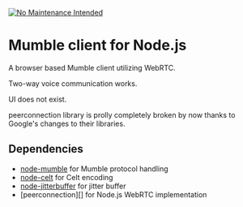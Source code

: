 [![No Maintenance Intended](http://unmaintained.tech/badge.svg)](http://unmaintained.tech/)

Mumble client for Node.js
=========================

A browser based Mumble client utilizing WebRTC.

Two-way voice communication works.

UI does not exist.

peerconnection library is prolly completely broken by now thanks to Google's changes to their libraries.

Dependencies
------------

* [node-mumble][] for Mumble protocol handling
* [node-celt][] for Celt encoding
* [node-jitterbuffer][] for jitter buffer
* [peerconnection][] for Node.js WebRTC implementation

[node-mumble]: https://github.com/Rantanen/node-mumble
[node-celt]: https://github.com/Rantanen/node-celt
[node-jitterbuffer]: https://github.com/Rantanen/node-jitterbuffer
[node-peerconnection]: https://github.com/Rantanen/node-peerconnection

